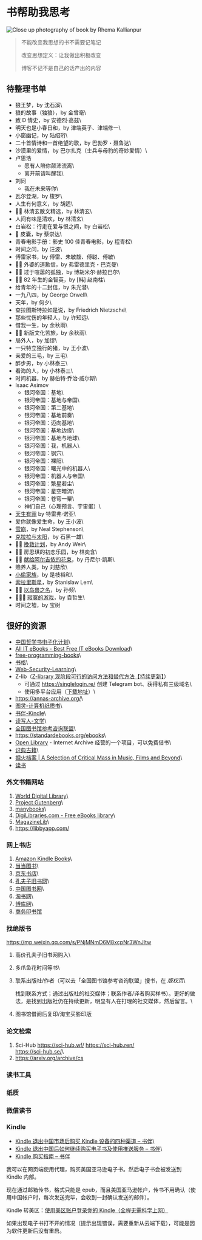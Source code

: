 # 书帮助我思考

![Close up photography of book by Rhema Kallianpur](/rhema-kallianpur-2W3bDp7K1oQ-unsplash.avif)

> 不能改变我思想的书不需要记笔记
>
> 改变思想定义：让我做出积极改变
>
> 博客不记不是自己的话产出的内容

## 待整理书单

-   狼王梦，by 沈石溪\
-   狼的故事（独狼），by 金曾毫\
-   致 D 情史，by 安德烈·高兹\
-   明天也是小春日和，by 津端英子、津端修一\
-   小窗幽记，by 陆绍珩\
-   二十首情诗和一首绝望的歌，by 巴勃罗・聂鲁达\
-   沙漠里的爱情，by 巴尔扎克（士兵与母豹的奇妙爱情）\
-   卢思浩
    -   愿有人陪你颠沛流离\
    -   离开前请叫醒我\
-   刘同
    -   我在未来等你\
-   瓦尔登湖，by 梭罗\
-   人生有何意义，by 胡适\
-    林清玄散文精选，by 林清玄\
-   人间有味是清欢，by 林清玄\
-   白岩松：行走在爱与恨之间，by 白岩松\
-    皮囊，by 蔡崇达\
-   青春电影手册：影史 100 佳青春电影，by 程青松\
-   时间之问，by 汪波\
-   傅雷家书，by 傅雷、朱敏馥、傅聪、傅敏\
-    外婆的道歉信，by 弗雷德里克・巴克曼\
-    过于喧嚣的孤独，by 博胡米尔·赫拉巴尔\
-    82 年生的金智英，by \[韩\] 赵南柱\
-   给青年的十二封信，by 朱光潜\
-   一九八四，by George Orwell\
-   天年，by 何夕\
-   查拉图斯特拉如是说，by Friedrich Nietzsche\
-   那些忧伤的年轻人，by 许知远\
-   借我一生，by 余秋雨\
-    新版文化苦旅，by 余秋雨\
-   局外人，by 加缪\
-   一只特立独行的猪，by 王小波\
-   亲爱的三毛，by 三毛\
-   醉步男，by 小林泰三\
-   看海的人，by 小林泰三\
-   时间机器，by 赫伯特·乔治·威尔斯\
-   Isaac Asimov
    -   银河帝国：基地\
    -   银河帝国：基地与帝国\
    -   银河帝国：第二基地\
    -   银河帝国：基地前奏\
    -   银河帝国：迈向基地\
    -   银河帝国：基地边缘\
    -   银河帝国：基地与地球\
    -   银河帝国：我，机器人\
    -   银河帝国：钢穴\
    -   银河帝国：裸阳\
    -   银河帝国：曙光中的机器人\
    -   银河帝国：机器人与帝国\
    -   银河帝国：繁星若尘\
    -   银河帝国：星空暗流\
    -   银河帝国：苍穹一粟\
    -   神们自己（心理预言、宇宙蛋）\
-   [天生有罪](file:///posts/trevor-noah-born-a-crime/) by 特雷弗·诺亚\
-   爱你就像爱生命，by 王小波\
-   [雪崩](file:///posts/neal-stephenson-snow-crash/)，by Neal
    Stephenson\
-   [克拉拉与太阳](file:///posts/kazuo-shiguro-klara-and-the-sun/)，by
    石黑一雄\
-    [挽救计划](file:///posts/project-hail-mary/)，by Andy Weir\
-    房思琪的初恋乐园，by 林奕含\
-    [献给阿尔吉侬的花束](file:///posts/flowers-for-algernon/)，by
    丹尼尔·凯斯\
-   赡养人类，by 刘慈欣\
-   [小偷家族](file:///posts/shoplifters/)，by 是枝裕和\
-   [索拉里斯星](file:///posts/read-solaris/)，by Stanislaw Lem\
-   
    [以鸟兽之名](file:///posts/book-in-the-name-of-birds-and-beasts/)，by
    孙频\
-    [寂寞的游戏](file:///posts/book-the-lonely-game/)，by 袁哲生\
-   时间之墟，by 宝树

## 很好的资源

-   [中国哲学书电子化计划](https://ctext.org/zhs)\
-   [All IT eBooks - Best Free IT eBooks
    Download](https://allitebook.xyz/)\
-   [free-programming-books](https://ebookfoundation.github.io/free-programming-books/)\
-   [书格](https://www.shuge.org/)\
-   [Web-Security-Learning](https://chybeta.github.io/2017/08/19/Web-Security-Learning/)\
-   Z-lib（[Z-library
    现阶段可行的访问方法和替代方法【持续更新】](https://anotherdayu.com/2022/3809/)）
    -   可通过 <https://singlelogin.re/> 创建 Telegram
        bot、获得私有三级域名\
    -   使用多平台应用（[下载地址](https://go-to-zlibrary.se/)）\
-   <https://annas-archive.org/>\
-   [图灵-计算机纸质书](https://www.ituring.com.cn/)\
-   [书伴-Kindle](https://bookfere.com/)\
-   [读写人-文学](http://www.duxieren.com/)\
-   [全国图书馆参考咨询联盟](http://www.ucdrs.superlib.net/)\
-   <https://standardebooks.org/ebooks>\
-   [Open Library](https://openlibrary.org/) - Internet Archive
    经营的一个项目，可以免费借书\
-   [识典古籍](https://www.shidianguji.com/)\
-   [掘火档案 | A Selection of Critical Mass in Music, Films and
    Beyond](https://www.digforfire.net/)\
-   [读书](https://doosho.com/)

### 外文书籍网站

1.  [World Digital
    Library](https://www.loc.gov/collections/world-digital-library/about-this-collection/)\
2.  [Project Gutenberg](https://www.gutenberg.org/)\
3.  [manybooks](https://manybooks.net/)\
4.  [DigiLibraries.com - Free eBooks
    library](https://digilibraries.com/)\
5.  [MagazineLib](https://magazinelib.com/)\
6.  <https://libbyapp.com/>

### 网上书店

1.  [Amazon Kindle Books](https://www.amazon.com/kindle-dbs/storefront)\
2.  [当当图书](https://book.dangdang.com/)\
3.  [京东书店](https://book.jd.com/)\
4.  [孔夫子旧书网](https://www.kongfz.com/)\
5.  [中国图书网](http://www.bookschina.com/)\
6.  [淘书网](https://taoshu.com/)\
7.  [博库网](https://www.bookuu.com/)\
8.  [商务印书馆](https://www.cp.com.cn/)

### 找绝版书

<https://mp.weixin.qq.com/s/PNjMNmD6M8xcpNr3WnJltw>

1.  高价孔夫子旧书网购入\
2.  多爪鱼花时间等书\
3.  联系出版社/作者（可以去「全国图书馆参考咨询联盟」搜书，在 *版权页*\

    找到联系方式；通过出版社的社交媒体；联系作者/译者购买样书）。更好的做法，是找到出版社仍在持续更新，明显有人在打理的社交媒体，然后留言。\
4.  图书馆借阅后复印/淘宝买影印版

### 论文检索

1.  Sci-Hub <https://sci-hub.wf/> <https://sci-hub.ren/>\
     <https://sci-hub.se/>\
2.  <https://arxiv.org/archive/cs>

### 读书工具

### 纸质

### 微信读书

### Kindle

-   [Kindle 退出中国市场后购买 Kindle 设备的四种渠道 –
    书伴](https://bookfere.com/post/1010.html)\
-   [Kindle 退出中国后如何继续购买电子书及使用推送服务 –
    书伴](https://bookfere.com/post/985.html)\
-   [Kindle 购买指南 – 书伴](https://bookfere.com/buy)

我可以在网页端使用代理，购买美国亚马逊电子书。然后电子书会被发送到
Kindle 内部。

现在通过邮箱传书，格式只能是
epub，而且美国亚马逊帐户，传书不用确认（使用中国帐户时，每次发送完毕，会收到一封确认发送的邮件）。

Kindle 转美区：[使用美区账户登录你的
Kindle（全程无需科学上网）](https://blog.mokeedev.com/2022/06/1092/)

如果出现电子书打不开的情况（提示出现错误，需要重新从云端下载），可能是因为软件更新后没有重启。
